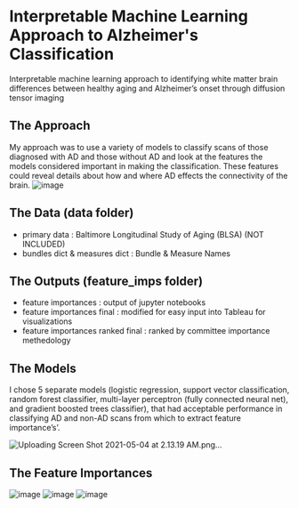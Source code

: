 # Interpretable Machine Learning Approach to Alzheimer's Classification
Interpretable machine learning approach to identifying white matter brain differences between healthy aging and Alzheimer’s onset through diffusion tensor imaging

## The Approach 
My approach was to use a variety of models to classify scans of those diagnosed with AD and those without AD and look at the features the models considered important in making the classification. These features could reveal details about how and where AD effects the connectivity of the brain.
![image](https://user-images.githubusercontent.com/54241448/116970200-29605280-ac7d-11eb-837e-794cc2e4822d.png)

## The Data (data folder)
- primary data : Baltimore Longitudinal Study of Aging (BLSA) (NOT INCLUDED)
- bundles dict & measures dict : Bundle & Measure Names

## The Outputs (feature_imps folder)
- feature importances : output of jupyter notebooks
- feature importances final : modified for easy input into Tableau for visualizations
- feature importances ranked final : ranked by committee importance methedology

## The Models
I chose 5 separate models (logistic regression, support vector classification, random forest classifier, multi-layer perceptron (fully connected neural net), and gradient boosted trees classifier), that had acceptable performance in classifying AD and non-AD scans from which to extract feature importance’s’.

![Uploading Screen Shot 2021-05-04 at 2.13.19 AM.png…]()

## The Feature Importances
![image](https://user-images.githubusercontent.com/54241448/116970989-84df1000-ac7e-11eb-99cc-985aa3a9e232.png)
![image](https://user-images.githubusercontent.com/54241448/116970998-87da0080-ac7e-11eb-821c-c6ffe038afdf.png)
![image](https://user-images.githubusercontent.com/54241448/116971003-8ad4f100-ac7e-11eb-8121-803171c20dfa.png)



